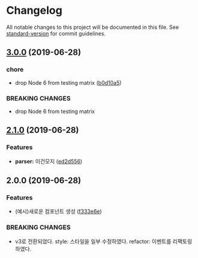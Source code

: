 # Changelog

All notable changes to this project will be documented in this file. See [standard-version](https://github.com/conventional-changelog/standard-version) for commit guidelines.

## [3.0.0](https://github.com/feel5ny/google-charts-react/compare/v2.1.0...v3.0.0) (2019-06-28)


### chore

* drop Node 6 from testing matrix ([b0d10a5](https://github.com/feel5ny/google-charts-react/commit/b0d10a5))


### BREAKING CHANGES

* drop Node 6 from testing matrix



## [2.1.0](https://github.com/feel5ny/google-charts-react/compare/v2.0.0...v2.1.0) (2019-06-28)


### Features

* **parser:** 이건모지 ([ed2d556](https://github.com/feel5ny/google-charts-react/commit/ed2d556))



## 2.0.0 (2019-06-28)


### Features

* (예시)새로운 컴포넌트 생성 ([f333e6e](https://github.com/feel5ny/google-charts-react/commit/f333e6e))


### BREAKING CHANGES

* v3로 전환되었다.
style: 스타일을 일부 수정하였다.
refactor: 이벤트를 리팩토링하였다.
